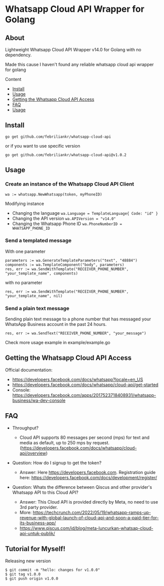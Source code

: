 # Whatsapp Cloud API Wrapper for Golang

## About

Lightweight Whatsapp Cloud API Wrapper v14.0 for Golang with no dependency.

Made this cause I haven't found any reliable whatsapp cloud api wrapper for golang

Content

- [Install](#install)
- [Usage](#usage)
- [Getting the Whatsapp Cloud API Access](#getting-the-whatsapp-cloud-api-access)
- [FAQ](#faq)
- [Usage](#usage)

## Install

```
go get github.com/febriliankr/whatsapp-cloud-api
```

or if you want to use specific version

```
go get github.com/febriliankr/whatsapp-cloud-api@v1.0.2
```

## Usage

### Create an instance of the Whatsapp Cloud API Client

```
wa := whatsapp.NewWhatsapp(token, myPhoneID)
```

Modifying instance 
- Changing the language `wa.Language = TemplateLanguage{ Code: "id" }`
- Changing the API version `wa.APIVersion = "v14.0"`
- Changing the Whatsapp Phone ID `wa.PhoneNumberID = WHATSAPP_PHONE_ID`

### Send a templated message

With one parameter

```
parameters := wa.GenerateTemplateParameters("text", "48884")
components := wa.TemplateComponent("body", parameters)
res, err := wa.SendWithTemplate("RECEIVER_PHONE_NUMBER", "your_template_name", components)
```

with no parameter

```
res, err := wa.SendWithTemplate("RECEIVER_PHONE_NUMBER", "your_template_name", nil)
```

### Send a plain text message

Sending plain text message to a phone number that has messaged your WhatsApp Business account in the past 24 hours.

```
res, err := wa.SendText("RECEIVER_PHONE_NUMBER", "your_message")
```

Check more usage example in example/example.go

## Getting the Whatsapp Cloud API Access

Official documentation:
- https://developers.facebook.com/docs/whatsapp?locale=en_US
- https://developers.facebook.com/docs/whatsapp/cloud-api/get-started
- Console: https://developers.facebook.com/apps/2017523718408931/whatsapp-business/wa-dev-console

## FAQ

- Throughput?

  - Cloud API supports 80 messages per second (mps) for text and media as default, up to 250 mps by request. (https://developers.facebook.com/docs/whatsapp/cloud-api/overview)

- Question: How do I signup to get the token?

  - Answer: Here https://developers.facebook.com. Registration guide here: https://developers.facebook.com/docs/development/register/

- Question: Whats the difference between Qiscus and other provider's Whatsapp API to this Cloud API?
  - Answer: This Cloud API is provided directly by Meta, no need to use 3rd party provider.
  - More: https://techcrunch.com/2022/05/19/whatsapp-ramps-up-revenue-with-global-launch-of-cloud-api-and-soon-a-paid-tier-for-its-business-app/
  - https://www.qiscus.com/id/blog/meta-luncurkan-whatsap-cloud-api-untuk-publik/

## Tutorial for Myself!

Releasing new version

```
$ git commit -m "hello: changes for v1.0.0"
$ git tag v1.0.0
$ git push origin v1.0.0
```
